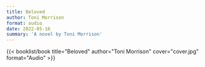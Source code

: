 ```yaml
---
title: Beloved
author: Toni Morrison
format: audio
date: 2022-05-16
summary: 'A novel by Toni Morrison'
---
```


{{< booklist/book
title="Beloved"
author="Toni Morrison"
cover="cover.jpg"
format="Audio" >}}
